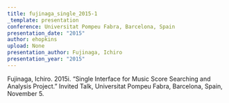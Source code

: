```yaml
---
title: fujinaga_single_2015-1
_template: presentation
conference: Universitat Pompeu Fabra, Barcelona, Spain
presentation_date: "2015"
author: ehopkins
upload: None
presentation_author: Fujinaga, Ichiro
presentation_year: "2015"
---
```

Fujinaga, Ichiro. 2015i. “Single Interface for Music Score Searching and Analysis Project.” Invited Talk, Universitat Pompeu Fabra, Barcelona, Spain, November 5.